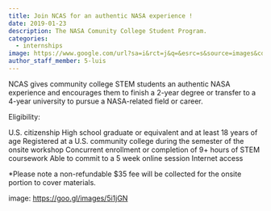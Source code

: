 ```yaml
---
title: Join NCAS for an authentic NASA experience !
date: 2019-01-23
description: The NASA Comunity College Student Program.
categories:
  - internships
image: https://www.google.com/url?sa=i&rct=j&q=&esrc=s&source=images&cd=&cad=rja&uact=8&ved=2ahUKEwjssJGq44TgAhXMhOAKHc67CSMQjRx6BAgBEAU&url=http%3A%2F%2Fwww.smc.edu%2FNewsRoom%2FPages%2FSMC-Students-Head-to-NASA-JPL-Through-the-Promise-of-STEM.aspx&psig=AOvVaw3brZ6NmQHmn6avqgS3Xd3v&ust=1548362868475614
author_staff_member: 5-luis
---
```

NCAS gives community college STEM students an authentic NASA experience and encourages them to finish a 2-year degree or transfer to a 4-year university to pursue a NASA-related field or career.

Eligibility:

U.S. citizenship
High school graduate or equivalent and at least 18 years of age
Registered at a U.S. community college during the semester of the onsite workshop
Concurrent enrollment or completion of 9+ hours of STEM coursework
Able to commit to a 5 week online session
Internet access

*Please note a non-refundable $35 fee will be collected for the onsite portion to cover materials.

image: https://goo.gl/images/5i1jGN
